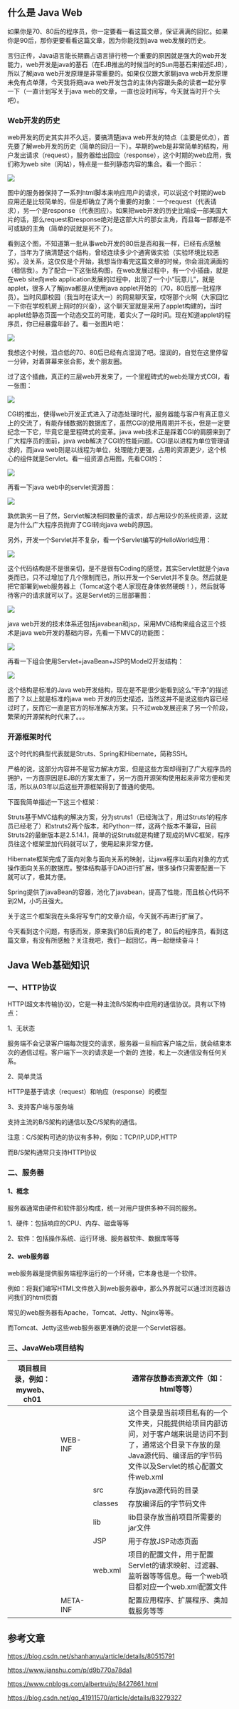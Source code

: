 ## 什么是 Java Web
如果你是70、80后的程序员，你一定要看一看这篇文章，保证满满的回忆。如果你是90后，那你更要看看这篇文章，因为你能找到java web发展的历史。

言归正传，Java语言能长期霸占语言排行榜一个重要的原因就是强大的web开发能力，web开发是java的基石（在EJB推出的时候当时的Sun用基石来描述EJB），所以了解java web开发原理是非常重要的。如果仅仅跟大家聊java web开发原理未免有点单薄，今天我将把java web开发包含的主体内容跟头条的读者一起分享一下（一直计划写关于java web的文章，一直也没时间写，今天就当时开个头吧）。

### Web开发的历史

web开发的历史其实并不久远，要搞清楚java web开发的特点（主要是优点），首先要了解web开发的历史（简单的回归一下）。早期的web是非常简单的结构，用户发出请求（request），服务器给出回应（response），这个时期的web应用，我们称为web site（网站），特点是一些列静态内容的集合。看一个图示：





![](https://img2018.cnblogs.com/blog/1813823/201910/1813823-20191020130358732-639047052.webp)





图中的服务器保持了一系列html脚本来响应用户的请求，可以说这个时期的web应用还是比较简单的，但是却确立了两个重要的对象：一个request（代表请求），另一个是response（代表回应）。如果把web开发的历史比喻成一部美国大片的话，那么request和response绝对是这部大片的那女主角，而且每一部都是不可或缺的主角（简单的说就是死不了）。

看到这个图，不知道第一批从事web开发的80后是否和我一样，已经有点感触了，当年为了搞清楚这个结构，曾经连续多少个通宵做实验（实验环境比较恶劣）。没关系，这仅仅是个开始，我想当你看完这篇文章的时候，你会泪流满面的（相信我）。为了配合一下这张结构图，在web发展过程中，有一个小插曲，就是在web site向web application发展的过程中，出现了一个小“玩意儿”，就是applet，很多人了解java都是从使用java applet开始的（70，80后那一批程序员）。当时风靡校园（我当时在读大一）的网易聊天室，哎呀那个火啊（大家回忆一下你在学校机房上网时的兴奋），这个聊天室就是采用了applet构建的，当时applet给静态页面一个动态交互的可能，着实火了一段时间。现在知道applet的程序员，你已经暴露年龄了。看一张图片吧：





![](https://img2018.cnblogs.com/blog/1813823/201910/1813823-20191020130358904-1951595187.webp)





我想这个时候，泪点低的70、80后已经有点湿润了吧。湿润的，自觉在这里停留一分钟，对着屏幕来张合影，发个朋友圈。

过了这个插曲，真正的三层web开发来了，一个里程碑式的web处理方式CGI，看一张图：





![](https://img2018.cnblogs.com/blog/1813823/201910/1813823-20191020130359318-309106335.webp)





CGI的推出，使得web开发正式进入了动态处理时代，服务器能与客户有真正意义上的交流了，有能存储数据的数据库了，虽然CGI的使用周期并不长，但是一定要纪念一下它，毕竟它是里程碑式的变革。java web技术正是踩着CGI的肩膀来到了广大程序员的面前，java web解决了CGI的性能问题。CGI是以进程为单位管理请求的，而java web则是以线程为单位，处理能力更强，占用的资源更少，这个核心的组件就是Servlet。看一组资源占用图，先看CGI的：





![](https://img2018.cnblogs.com/blog/1813823/201910/1813823-20191020130359489-1405737926.webp)





再看一下java web中的servlet资源图：





![](https://img2018.cnblogs.com/blog/1813823/201910/1813823-20191020130359667-1843065714.webp)





孰优孰劣一目了然，Servlet解决相同数量的请求，却占用较少的系统资源，这就是为什么广大程序员抛弃了CGI转向java web的原因。

另外，开发一个Servlet并不复杂，看一个Servlet编写的HelloWorld应用：





![](https://img2018.cnblogs.com/blog/1813823/201910/1813823-20191020130359840-877994653.webp)





这个代码结构是不是很亲切，是不是很有Coding的感觉，其实Servlet就是个java 类而已，只不过增加了几个限制而已，所以开发一个Servlet并不复杂。然后就是把它部署到web服务器上（Tomcat这个老人家现在身体依然硬朗！），然后就等待客户的请求就可以了。这是Servlet的三层部署图：





![](https://img2018.cnblogs.com/blog/1813823/201910/1813823-20191020130400036-383481569.webp)





java web开发的技术体系还包括javabean和jsp，采用MVC结构来组合这三个技术是java web开发的基础内容，先看一下MVC的功能图：





![](https://img2018.cnblogs.com/blog/1813823/201910/1813823-20191020130400263-672191254.webp)





再看一下组合使用Servlet+javaBean+JSP的Model2开发结构：





![](https://img2018.cnblogs.com/blog/1813823/201910/1813823-20191020130400442-2098958889.webp)





这个结构是标准的Java web开发结构，现在是不是很少能看到这么“干净”的描述图了？以上就是标准的java web 开发的历史描述，当然这并不是说这些内容已经过时了，反而它一直是官方的标准解决方案。只不过web发展迎来了另一个阶段，繁荣的开源架构时代来了。。。

### 开源框架时代

这个时代的典型代表就是Struts、Spring和Hibernate，简称SSH。

严格的说，这部分内容并不是官方解决方案，但是这些方案却得到了广大程序员的拥护，一方面原因是EJB的方案太重了，另一方面开源架构使用起来非常方便和灵活，所以从03年以后这些开源框架得到了普通的使用。

下面我简单描述一下这三个框架：

Struts基于MVC结构的解决方案，分为struts1（已经淘汰了，用过Struts1的程序员已经老了）和struts2两个版本，和Python一样，这两个版本不兼容，目前Struts2的最新版本是2.5.14.1，简单的说Struts就是构建了现成的MVC框架，程序员往这个框架里加代码就可以了，使用起来非常方便。

Hibernate框架完成了面向对象与面向关系的映射，让java程序以面向对象的方式操作面向关系的数据库。整体结构基于DAO进行扩展，很多操作只需要配置一下就可以了，极其方便。

Spring提供了javaBean的容器，池化了javabean，提高了性能，而且核心代码不到2M，小巧且强大。

关于这三个框架我在头条将写专门的文章介绍，今天就不再进行扩展了。

今天看到这个问题，有感而发，原来我们80后真的老了，80后的程序员，看到这篇文章，有没有所感触？关注我吧，我们一起回忆，再一起继续奋斗！

## Java Web基础知识


### 一、HTTP协议

HTTP(超文本传输协议)，它是一种主流B/S架构中应用的通信协议。具有以下特点：

1、无状态

服务端不会记录客户端每次提交的请求，服务器一旦相应客户端之后，就会结束本次的通信过程。客户端下一次的请求是一个新的 连接，和上一次通信没有任何关系。

2、简单灵活

HTTP是基于请求（request）和响应（response）的模型

3、支持客户端与服务端

支持主流的B/S架构的通信以及C/S架构的通信。

注意：C/S架构可选的协议有多种，例如：TCP/IP,UDP,HTTP

 而B/S架构通常只支持HTTP协议

### 二、服务器

#### 1、概念

服务器通常由硬件和软件部分构成，统一对用户提供多种不同的服务。

1、硬件：包括响应的CPU、内存、磁盘等等

2、软件：包括操作系统、运行环境、服务器软件、数据库等等

#### 2、web服务器

web服务器是提供服务端程序运行的一个环境，它本身也是一个软件。

例如：将我们编写HTML文件放入到web服务器中，那么外界就可以通过浏览器访问我们的html页面

常见的web服务器有Apache，Tomcat、Jetty、Nginx等等。

而Tomcat、Jetty这些web服务器更准确的说是一个Servlet容器。

### 三、JavaWeb项目结构

| 项目根目录，例如：myweb、ch01 |   |   | 通常存放静态资源文件（如：html等等） |
| --- | --- | --- | --- |
|   | WEB-INF |   | 这个目录是当前项目私有的一个文件夹，只能提供给项目内部访问，对于客户端来说是访问不到了，通常这个目录下存放的是Java源代码、编译后的字节码文件以及Servlet的核心配置文件web.xml |
|   |   | src | 存放java源代码的目录 |
|   |   | classes | 存放编译后的字节码文件 |
|   |   | lib | lib目录存放当前项目所需要的jar文件 |
|   |   | JSP | 用于存放JSP动态页面 |
|   |   | web.xml | 项目的配置文件，用于配置Servlet的请求映射、过滤器、监听器等等信息。每一个web项目都对应一个web.xml配置文件 |
|   | META-INF |   | 配置应用程序、扩展程序、类加载服务等等 |



## 参考文章

https://blog.csdn.net/shanhanyu/article/details/80515791

https://www.jianshu.com/p/d9b770a78da1

https://www.cnblogs.com/albertrui/p/8427661.html

https://blog.csdn.net/qq_41911570/article/details/83279327

​                     
